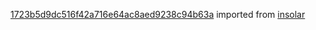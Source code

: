 [1723b5d9dc516f42a716e64ac8aed9238c94b63a](https://github.com/insolar/insolar/commit/1723b5d9dc516f42a716e64ac8aed9238c94b63a) imported from [insolar](https://github.com/insolar/insolar)
